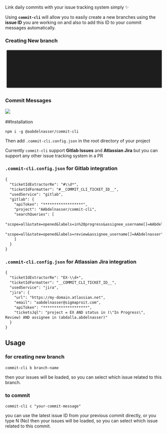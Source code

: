 Link daily commits with your issue tracking system simply ✨

Using **`commit-cli`** will allow you to easily create a new branches using the **issue ID** you are working on and also to add this ID to your commit messages automatically.

### Creating New branch
![](docs/new-branch.gif)

### Commit Messages
![](docs/commits.gif)

##Installation

```
npm i -g @aabdelnasser/commit-cli
```

Then add `.commit-cli.config.json` in the root directory of your project

Currently `commit-cli` support **Gitlab Issues** and **Atlassian Jira** but you can support any other issue tracking system in a PR

### `.commit-cli.config.json` for Gitlab integration

```
{
  "ticketIdExtractorRe": "#\\d*",
  "ticketIdFormatter": "#__COMMIT_CLI_TICKET_ID__",
  "usedService": "gitlab",
  "gitlab": {
    "apiToken": "******************",
    "project": "AAbdelnasser/commit-cli",
    "searchQueries": [
      "scope=all&state=opened&labels=in%20progress&assignee_username[]=AAbdelnasser",
      "scope=all&state=opened&labels=review&assignee_username[]=AAbdelnasser"
    ]
  }
}
```

### `.commit-cli.config.json` for Atlassian Jira integration

```
{
  "ticketIdExtractorRe": "EX-\\d+",
  "ticketIdFormatter": "__COMMIT_CLI_TICKET_ID__",
  "usedService": "jira",
  "jira": {
    "url": "https://my-domain.atlassian.net",
    "email": "aabdelnasser@sigmaproit.com",
    "apiToken": "********************",
    "ticketsJql": "project = EX AND status in (\"In Progress\", Review) AND assignee in (abdalla.abdelnasser)"
  }
}

```

## Usage

### for creating new branch
```
commit-cli b branch-name
```

then your issues will be loaded, so you can select which issue related to this branch.

### to commit
```
commit-cli c "your-commit-message"
```
you can use the latest issue ID from your previous commit directly, or you type N (No)
then your issues will be loaded, so you can select which issue related to this commit.
